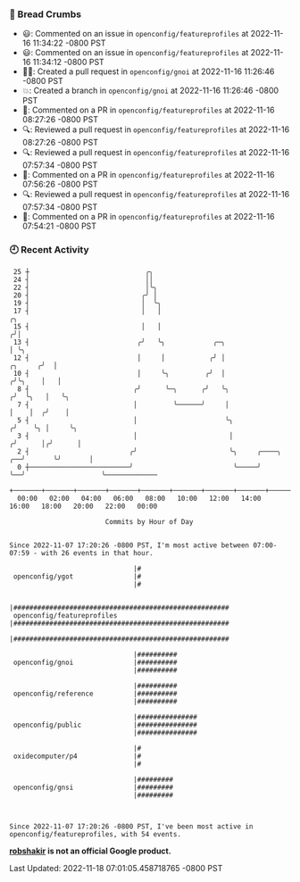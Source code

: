 ### 🍞 Bread Crumbs

 * 😃: Commented on an issue in `openconfig/featureprofiles` at 2022-11-16 11:34:22 -0800 PST
 * 😃: Commented on an issue in `openconfig/featureprofiles` at 2022-11-16 11:34:12 -0800 PST
 * ✍🏼: Created a pull request in `openconfig/gnoi` at 2022-11-16 11:26:46 -0800 PST
 * 💥: Created a branch in `openconfig/gnoi` at 2022-11-16 11:26:46 -0800 PST
 * 💬: Commented on a PR in  `openconfig/featureprofiles` at 2022-11-16 08:27:26 -0800 PST
 * 🔍: Reviewed a pull request in  `openconfig/featureprofiles` at 2022-11-16 08:27:26 -0800 PST
 * 🔍: Reviewed a pull request in  `openconfig/featureprofiles` at 2022-11-16 07:57:34 -0800 PST
 * 💬: Commented on a PR in  `openconfig/featureprofiles` at 2022-11-16 07:56:26 -0800 PST
 * 🔍: Reviewed a pull request in  `openconfig/featureprofiles` at 2022-11-16 07:57:34 -0800 PST
 * 💬: Commented on a PR in  `openconfig/featureprofiles` at 2022-11-16 07:54:21 -0800 PST

### 🕘 Recent Activity
```
 25 ┼                             ╭╮
 24 ┤                             ││
 22 ┤                             │╰╮
 20 ┤                            ╭╯ │
 19 ┤                            │  ╰╮
 17 ┤                            │   │                                                ╭╮
 15 ┤                            │   │                                               ╭╯│
 13 ┤                           ╭╯   ╰╮            ╭─╮                               │ ╰╮
 12 ┤                           │     │           ╭╯ │                       ╭╮     ╭╯  │
 10 ┤                           │     ╰╮         ╭╯  │                      ╭╯╰╮    │   │
  8 ┤                          ╭╯      ╰─╮      ╭╯   ╰╮                    ╭╯  ╰╮   │   ╰╮
  7 ┤                          │         ╰──────╯     │                    │    │  ╭╯    │
  5 ┤                          │                      ╰╮                  ╭╯    ╰╮ │     ╰╮
  3 ┤                          │                       │                 ╭╯      │╭╯      │
  2 ┤                         ╭╯                       ╰╮     ╭────╮  ╭──╯       ╰╯       │
  0 ┼─────────────────────────╯                         ╰─────╯    ╰──╯                   ╰─────────────
    +───────+───────+───────+───────+───────+───────+───────+───────+───────+───────+───────+───────+────
  00:00   02:00   04:00   06:00   08:00   10:00   12:00   14:00   16:00   18:00   20:00   22:00   00:00   

						Commits by Hour of Day


Since 2022-11-07 17:20:26 -0800 PST, I'm most active between 07:00-07:59 - with 26 events in that hour.

```



```
                               |#
 openconfig/ygot               |#
                               |#

                               |######################################################
 openconfig/featureprofiles    |######################################################
                               |######################################################

                               |##########
 openconfig/gnoi               |##########
                               |##########

                               |##########
 openconfig/reference          |##########
                               |##########

                               |###############
 openconfig/public             |###############
                               |###############

                               |#
 oxidecomputer/p4              |#
                               |#

                               |#########
 openconfig/gnsi               |#########
                               |#########



Since 2022-11-07 17:20:26 -0800 PST, I've been most active in openconfig/featureprofiles, with 54 events.

```
**[robshakir](mailto:robjs@google.com) is not an official Google product.**  


Last Updated: 2022-11-18 07:01:05.458718765 -0800 PST
